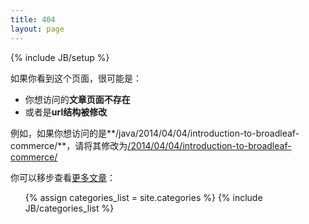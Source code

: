 ```yaml
---
title: 404
layout: page
---
```


{% include JB/setup %}

如果你看到这个页面，很可能是：

 - 你想访问的**文章页面不存在**
 - 或者是**url结构被修改**

例如，如果你想访问的是**/java/2014/04/04/introduction-to-broadleaf-commerce/**，请将其修改为[/2014/04/04/introduction-to-broadleaf-commerce/](/2014/04/04/introduction-to-broadleaf-commerce/)

你可以移步查看[更多文章](/categories.html)：

<ul class="tag_box list-inline">
  {% assign categories_list = site.categories %}
  {% include JB/categories_list %}
</ul>

<br/>
<br/>
<br/>
<br/>
<br/>
<br/>
<br/>

